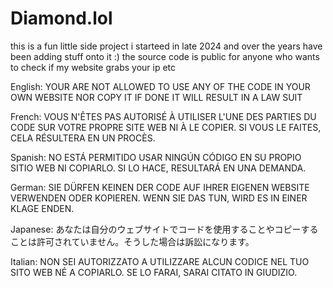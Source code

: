 # Diamond.lol
this is a fun little side project i starteed in late 2024 and over the years have been adding stuff onto it :) the source code is public for anyone who wants to check if my website grabs your ip etc

English: YOUR ARE NOT ALLOWED TO USE ANY OF THE CODE IN YOUR OWN WEBSITE NOR COPY IT IF DONE IT WILL RESULT IN A LAW SUIT

French: VOUS N'ÊTES PAS AUTORISÉ À UTILISER L'UNE DES PARTIES DU CODE SUR VOTRE PROPRE SITE WEB NI À LE COPIER. SI VOUS LE FAITES, CELA RÉSULTERA EN UN PROCÈS.

Spanish: NO ESTÁ PERMITIDO USAR NINGÚN CÓDIGO EN SU PROPIO SITIO WEB NI COPIARLO. SI LO HACE, RESULTARÁ EN UNA DEMANDA.

German: SIE DÜRFEN KEINEN DER CODE AUF IHRER EIGENEN WEBSITE VERWENDEN ODER KOPIEREN. WENN SIE DAS TUN, WIRD ES IN EINER KLAGE ENDEN.

Japanese: あなたは自分のウェブサイトでコードを使用することやコピーすることは許可されていません。そうした場合は訴訟になります。

Italian: NON SEI AUTORIZZATO A UTILIZZARE ALCUN CODICE NEL TUO SITO WEB NÉ A COPIARLO. SE LO FARAI, SARAI CITATO IN GIUDIZIO.
